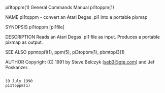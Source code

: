 pi1toppm(1)                                                                             General Commands Manual                                                                            pi1toppm(1)

NAME
       pi1toppm - convert an Atari Degas .pi1 into a portable pixmap

SYNOPSIS
       pi1toppm [pi1file]

DESCRIPTION
       Reads an Atari Degas .pi1 file as input.  Produces a portable pixmap as output.

SEE ALSO
       ppmtopi1(1), ppm(5), pi3topbm(1), pbmtopi3(1)

AUTHOR
       Copyright (C) 1991 by Steve Belczyk (seb3@gte.com) and Jef Poskanzer.

                                                                                             19 July 1990                                                                                  pi1toppm(1)
